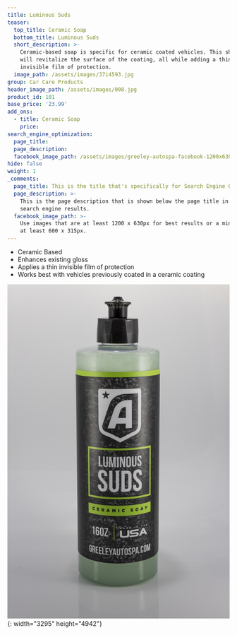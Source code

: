 ```yaml
---
title: Luminous Suds
teaser:
  top_title: Ceramic Soap
  bottom_title: Luminous Suds
  short_description: >-
    Ceramic-based soap is specific for ceramic coated vehicles. This shampoo
    will revitalize the surface of the coating, all while adding a thin
    invisible film of protection.
  image_path: /assets/images/37i4593.jpg
group: Car Care Products
header_image_path: /assets/images/008.jpg
product_id: 101
base_price: '23.99'
add_ons:
  - title: Ceramic Soap
    price:
search_engine_optimization:
  page_title:
  page_description:
  facebook_image_path: /assets/images/greeley-autospa-facebook-1200x630.png
hide: false
weight: 1
_comments:
  page_title: This is the title that's specifically for Search Engine Optimization.
  page_description: >-
    This is the page description that is shown below the page title in the
    search engine results.
  facebook_image_path: >-
    Use images that are at least 1200 x 630px for best results or a minimum of
    at least 600 x 315px.
---
```


* Ceramic Based
* Enhances existing gloss
* Applies a thin invisible film of protection
* Works best with vehicles previously coated in a ceramic coating&nbsp;

![](/assets/images/37i4593.jpg){: width="3295" height="4942"}
